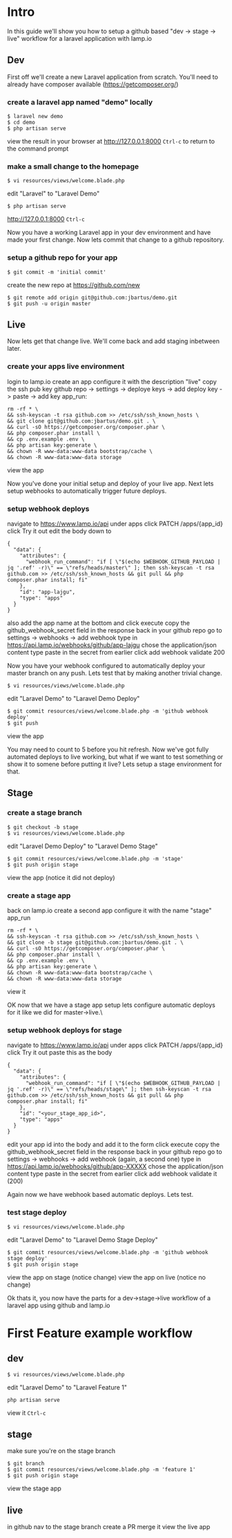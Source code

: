 # Intro
In this guide we'll show you how to setup a github based "dev -> stage -> live" workflow for a laravel application with lamp.io

## Dev
First off we'll create a new Laravel application from scratch.  You'll need to already have composer available (https://getcomposer.org/)

### create a laravel app named "demo" locally
```
$ laravel new demo
$ cd demo
$ php artisan serve
```
view the result in your browser at http://127.0.0.1:8000
`Ctrl-c` to return to the command prompt

### make a small change to the homepage
```
$ vi resources/views/welcome.blade.php
```
edit "Laravel" to "Laravel Demo"
```
$ php artisan serve
```
http://127.0.0.1:8000
`Ctrl-c`

Now you have a working Laravel app in your dev environment and have made your first change.
Now lets commit that change to a github repository.

### setup a github repo for your app
```
$ git commit -m 'initial commit'
```
create the new repo at https://github.com/new
```
$ git remote add origin git@github.com:jbartus/demo.git
$ git push -u origin master
```

## Live
Now lets get that change live.  We'll come back and add staging inbetween later.

### create your apps live environment
login to lamp.io
create an app
configure it with the description "live"
copy the ssh pub key
github repo -> settings -> deploye keys -> add deploy key -> paste -> add key
app_run: 
```
rm -rf * \
&& ssh-keyscan -t rsa github.com >> /etc/ssh/ssh_known_hosts \
&& git clone git@github.com:jbartus/demo.git . \
&& curl -sO https://getcomposer.org/composer.phar \
&& php composer.phar install \
&& cp .env.example .env \
&& php artisan key:generate \
&& chown -R www-data:www-data bootstrap/cache \
&& chown -R www-data:www-data storage
```
view the app

Now you've done your initial setup and deploy of your live app.
Next lets setup webhooks to automatically trigger future deploys.

### setup webhook deploys
navigate to https://www.lamp.io/api
under apps click PATCH /apps/{app_id}
click Try it out
edit the body down to 
```
{
  "data": {
    "attributes": {
      "webhook_run_command": "if [ \"$(echo $WEBHOOK_GITHUB_PAYLOAD | jq '.ref' -r)\" == \"refs/heads/master\" ]; then ssh-keyscan -t rsa github.com >> /etc/ssh/ssh_known_hosts && git pull && php composer.phar install; fi"
    },
    "id": "app-lajgu",
    "type": "apps"
  }
}
```
also add the app name at the bottom and click execute
copy the github_webhook_secret field in the response
back in your github repo go to settings -> webhooks -> add webhook 
type in https://api.lamp.io/webhooks/github/app-lajgu
chose the application/json content type
paste in the secret from earlier
click add webhook
validate 200

Now you have your webhook configured to automatically deploy your master branch on any push.
Lets test that by making another trivial change.

```
$ vi resources/views/welcome.blade.php
```
edit "Laravel Demo" to "Laravel Demo Deploy"
```
$ git commit resources/views/welcome.blade.php -m 'github webhook deploy'
$ git push
```
view the app

You may need to count to 5 before you hit refresh.
Now we've got fully automated deploys to live working, but what if we want to test something or show it to somene before putting it live?
Lets setup a stage environment for that.

## Stage
### create a stage branch
```
$ git checkout -b stage
$ vi resources/views/welcome.blade.php
```
edit "Laravel Demo Deploy" to "Laravel Demo Stage"
```
$ git commit resources/views/welcome.blade.php -m 'stage'
$ git push origin stage
```
view the app (notice it did not deploy)

### create a stage app
back on lamp.io create a second app
configure it with the name "stage"
app_run
```
rm -rf * \
&& ssh-keyscan -t rsa github.com >> /etc/ssh/ssh_known_hosts \
&& git clone -b stage git@github.com:jbartus/demo.git . \
&& curl -sO https://getcomposer.org/composer.phar \
&& php composer.phar install \
&& cp .env.example .env \
&& php artisan key:generate \
&& chown -R www-data:www-data bootstrap/cache \
&& chown -R www-data:www-data storage
```
view it

OK now that we have a stage app setup lets configure automatic deploys for it like we did for master->live.\

### setup webhook deploys for stage
navigate to https://www.lamp.io/api
under apps click PATCH /apps/{app_id}
click Try it out
paste this as the body
```
{
  "data": {
    "attributes": {
      "webhook_run_command": "if [ \"$(echo $WEBHOOK_GITHUB_PAYLOAD | jq '.ref' -r)\" == \"refs/heads/stage\" ]; then ssh-keyscan -t rsa github.com >> /etc/ssh/ssh_known_hosts && git pull && php composer.phar install; fi"
    },
    "id": "<your_stage_app_id>",
    "type": "apps"
  }
}
```
edit your app id into the body and add it to the form
click execute
copy the github_webhook_secret field in the response
back in your github repo go to settings -> webhooks -> add webhook (again, a second one)
type in https://api.lamp.io/webhooks/github/app-XXXXX
chose the application/json content type
paste in the secret from earlier
click add webhook
validate it (200)

Again now we have webhook based automatic deploys.  Lets test.

### test stage deploy
```
$ vi resources/views/welcome.blade.php
```
edit "Laravel Demo" to "Laravel Demo Stage Deploy"
```
$ git commit resources/views/welcome.blade.php -m 'github webhook stage deploy'
$ git push origin stage
```
view the app on stage (notice change)
view the app on live (notice no change)

Ok thats it, you now have the parts for a dev->stage->live workflow of a laravel app using github and lamp.io

# First Feature example workflow
## dev
```
$ vi resources/views/welcome.blade.php
```
edit "Laravel Demo" to "Laravel Feature 1"
```
php artisan serve
```
view it
`Ctrl-c`

## stage
make sure you're on the stage branch
```
$ git branch
$ git commit resources/views/welcome.blade.php -m 'feature 1'
$ git push origin stage
```
view the stage app

## live
in github nav to the stage branch
create a PR
merge it
view the live app
